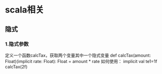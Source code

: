 # scala相关
## 隐式
### 1.隐式参数
定义一个函数calcTax，获取两个变量其中一个隐式变量
def calcTax(amount: Float)(implicit rate: Float): Float = amount * rate
如何使用：
implicit val te1=1f
calcTax(2f)
